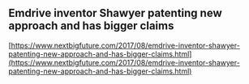 ## Emdrive inventor Shawyer patenting new approach and has bigger claims
  
  [https://www.nextbigfuture.com/2017/08/emdrive-inventor-shawyer-patenting-new-approach-and-has-bigger-claims.html](https://www.nextbigfuture.com/2017/08/emdrive-inventor-shawyer-patenting-new-approach-and-has-bigger-claims.html)